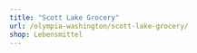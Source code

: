 ```yaml
---
title: "Scott Lake Grocery"
url: /olympia-washington/scott-lake-grocery/
shop: Lebensmittel
---
```


